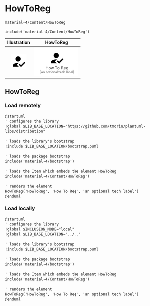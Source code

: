 # HowToReg


```text
material-4/Content/HowToReg
```

```text
include('material-4/Content/HowToReg')
```



| Illustration | HowToReg |
| :---: | :---: |
| ![illustration for Illustration](../../material-4/Content/HowToReg.png) | ![illustration for HowToReg](../../material-4/Content/HowToReg.Local.png) |




## HowToReg

### Load remotely
```plantuml
@startuml
' configures the library
!global $LIB_BASE_LOCATION="https://github.com/tmorin/plantuml-libs/distribution"

' loads the library's bootstrap
!include $LIB_BASE_LOCATION/bootstrap.puml

' loads the package bootstrap
include('material-4/bootstrap')

' loads the Item which embeds the element HowToReg
include('material-4/Content/HowToReg')

' renders the element
HowToReg('HowToReg', 'How To Reg', 'an optional tech label')
@enduml
```

### Load locally
```plantuml
@startuml
' configures the library
!global $INCLUSION_MODE="local"
!global $LIB_BASE_LOCATION="../.."

' loads the library's bootstrap
!include $LIB_BASE_LOCATION/bootstrap.puml

' loads the package bootstrap
include('material-4/bootstrap')

' loads the Item which embeds the element HowToReg
include('material-4/Content/HowToReg')

' renders the element
HowToReg('HowToReg', 'How To Reg', 'an optional tech label')
@enduml
```

